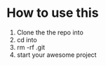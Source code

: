 # How to use this

1. Clone the the repo into <your-folder-name>
2. cd into <your-folder-name>
3. rm -rf .git
4. start your awesome project

